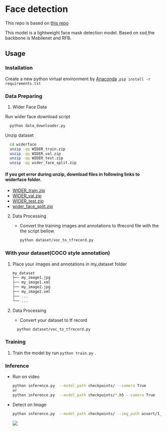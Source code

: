 # Face detection

This repo is based on [this repo](https://github.com/PureHing/face-mask-detection-tf2)

This model is a lightweight face mask detection model. Based on ssd,the backbone is Mobilenet and RFB.
 

<!-- ## Key Features

- [x] Tensorflow 2.1
- [x] Trainging and Inference
- [x] Precision with mAP
- [x] Eager mode training with `tf.GradientTape`
- [x] Network function with `tf.keras`
- [x] Dataset prepocessing with `tf.data.TFRecordDataset` -->

<!-- ```bash
├── assets
│   ├── 1_Handshaking_Handshaking_1_71.jpg
│   ├── out_1_Handshaking_Handshaking_1_71.jpg
│   ├── out_test_00002330.jpg
│   └── test_00002330.jpg
├── checkpoints
│   └── weights_epoch_120.h5
├── components
│   ├── config.py
│   ├── __init__.py
│   ├── kmeans.py
│   ├── prior_box.py
│   └── utils.py
├── dataset
│   ├── check_dataset.py
│   ├── tf_dataset_preprocess.py
│   ├── train_mask.tfrecord
│   ├── trainval_mask.tfrecord
│   ├── val_mask.tfrecord
│   ├── voc_to_tfrecord.py
├── inference.py
├── logs
│   └── train
├── mAP
│   ├── compute_mAP.py
│   ├── detection-results
│   ├── detect.py
│   ├── ground-truth
│   ├── __init__.py
│   ├── map-results
│   └── README.md
├── Maskdata
│   ├── Annotations
│   ├── ImageSets
│        └── Main
│   │       ├── train.txt
│   │       ├── trainval.txt
│   │       └── val.txt
│   └── JPEGImages
├── network
│   ├── __init__.py
│   ├── losses.py
│   ├── model.py
│   ├── net.py
│   ├── network.py
├── README.md
└── train.py
└── requirements.txt
``` -->

## Usage

### Installation

Create a new python virtual environment by [Anaconda](https://www.anaconda.com/) ,`pip install -r requirements.txt`

### Data Preparing

1. Wider Face Data

  Run wider face download script
  ```bash
    python data_downloader.py
  ```

  Unzip dataset
  ```bash
    cd widerface
    unzip -qq WIDER_train.zip
    unzip -qq WIDER_val.zip
    unzip -qq WIDER_test.zip
    unzip -qq wider_face_split.zip
  ```
  #### If you get error during unzip, download files in following links to widerface folder.
  * [WIDER_train.zip](https://drive.google.com/file/d/0B6eKvaijfFUDQUUwd21EckhUbWs/view)
  * [WIDER_val.zip](https://drive.google.com/file/d/0B6eKvaijfFUDd3dIRmpvSk8tLUk/view)
  * [WIDER_test.zip](https://drive.google.com/file/d/0B6eKvaijfFUDbW4tdGpaYjgzZkU/view)
  * [wider_face_split.zip](http://mmlab.ie.cuhk.edu.hk/projects/WIDERFace/support/bbx_annotation/wider_face_split.zip)

2. Data Processing

   + Convert the training images and annotations to tfrecord file with the the script bellow.

     ```bash
     python dataset/voc_to_tfrecord.py
     ```

### With your dataset(COCO style annotation)

1. Place your images and annotations in my_dataset folder
    ```bash
    my_dataset
    ├── my_image1.jpg
    ├── my_image1.xml
    ├── my_image2.jpg
    ├── my_image2.xml
    ├── ...
    └── ...
    ```

2. Data Processing
   + Convert your dataset to tf record
   ```bash
     python dataset/voc_to_tfrecord.py
     ```

### Training

1. Train the model by run `python train.py` .

### Inference

+ Run on video

  ```bash
  python inference.py  --model_path checkpoints/ --camera True
  or
  python inference.py  --model_path checkpoints/*.h5 --camera True
  ```

+ Detect on Image

  ```bash
  python inference.py  --model_path checkpoints/ --img_path assert/1_Handshaking_Handshaking_1_71.jpg
  ```

  ![](assets/out_sc.jpg)
  
